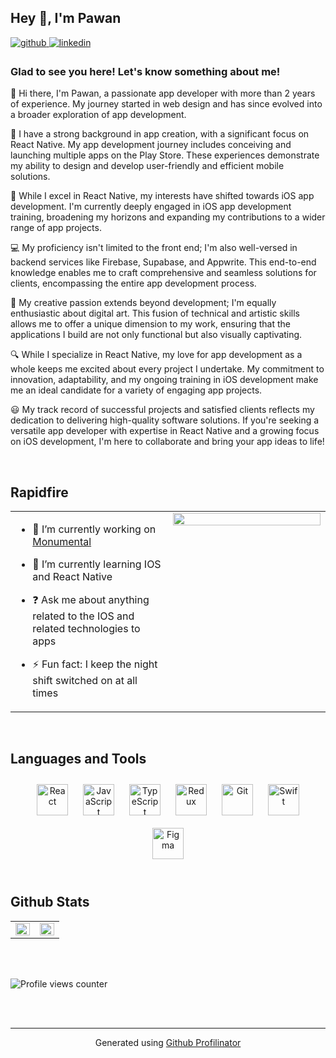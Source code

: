 ## Hey 👋, I'm Pawan  
  

<a href="https://github.com/bypawan" target="_blank">
<img src=https://img.shields.io/badge/github-%2324292e.svg?&style=for-the-badge&logo=github&logoColor=white alt=github style="margin-bottom: 5px;" />
</a>
<a href="https://in.linkedin.com/in/bypawan" target="_blank">
<img src=https://img.shields.io/badge/linkedin-%231E77B5.svg?&style=for-the-badge&logo=linkedin&logoColor=white alt=linkedin style="margin-bottom: 5px;" />
</a>  
  



### Glad to see you here! Let's know something about me!  
👋 Hi there, I'm Pawan, a passionate app developer with more than 2 years of experience. My journey started in web design and has since evolved into a broader exploration of app development.

📱 I have a strong background in app creation, with a significant focus on React Native. My app development journey includes conceiving and launching multiple apps on the Play Store. These experiences demonstrate my ability to design and develop user-friendly and efficient mobile solutions.

🚀 While I excel in React Native, my interests have shifted towards iOS app development. I'm currently deeply engaged in iOS app development training, broadening my horizons and expanding my contributions to a wider range of app projects.

💻 My proficiency isn't limited to the front end; I'm also well-versed in backend services like Firebase, Supabase, and Appwrite. This end-to-end knowledge enables me to craft comprehensive and seamless solutions for clients, encompassing the entire app development process.

🎨 My creative passion extends beyond development; I'm equally enthusiastic about digital art. This fusion of technical and artistic skills allows me to offer a unique dimension to my work, ensuring that the applications I build are not only functional but also visually captivating.

🔍 While I specialize in React Native, my love for app development as a whole keeps me excited about every project I undertake. My commitment to innovation, adaptability, and my ongoing training in iOS development make me an ideal candidate for a variety of engaging app projects.

😃 My track record of successful projects and satisfied clients reflects my dedication to delivering high-quality software solutions. If you're seeking a versatile app developer with expertise in React Native and a growing focus on iOS development, I'm here to collaborate and bring your app ideas to life!

<br/>  

## Rapidfire  
<table><tr><td valign="top" width="50%">

- 🔭 I’m currently working on [Monumental](https://github.com/bypawan/monumental)  
  

- 🌱 I’m currently learning IOS and React Native  
  

- ❓ Ask me about anything related to the IOS and related technologies to apps  
  

- ⚡ Fun fact: I keep the night shift switched on at all times   


</td><td valign="top" width="50%">

<div align="center">
<img src="https://cdn.dribbble.com/userupload/4160955/file/original-35a259c6d19396f4b3e8ce1ed95da5a0.jpg?compress=1&resize=752x" align="center" style="width: 100%" />
</div>  


</td></tr></table>  

<br/>  


## Languages and Tools  
<div align="center">  
<a href="https://reactjs.org/" target="_blank"><img style="margin: 10px" src="https://profilinator.rishav.dev/skills-assets/react-original-wordmark.svg" alt="React" height="50" /></a>  
<a href="https://www.javascript.com/" target="_blank"><img style="margin: 10px" src="https://profilinator.rishav.dev/skills-assets/javascript-original.svg" alt="JavaScript" height="50" /></a>  
<a href="https://www.typescriptlang.org/" target="_blank"><img style="margin: 10px" src="https://profilinator.rishav.dev/skills-assets/typescript-original.svg" alt="TypeScript" height="50" /></a>  
<a href="https://redux.js.org/" target="_blank"><img style="margin: 10px" src="https://profilinator.rishav.dev/skills-assets/redux-original.svg" alt="Redux" height="50" /></a>  
<a href="https://github.com/" target="_blank"><img style="margin: 10px" src="https://profilinator.rishav.dev/skills-assets/git-scm-icon.svg" alt="Git" height="50" /></a>  
<a href="https://developer.apple.com/swift/" target="_blank"><img style="margin: 10px" src="https://profilinator.rishav.dev/skills-assets/swift-original-wordmark.svg" alt="Swift" height="50" /></a>  
<a href="https://www.figma.com/" target="_blank"><img style="margin: 10px" src="https://profilinator.rishav.dev/skills-assets/figma-icon.svg" alt="Figma" height="50" /></a>
</div>  

<br/>  


## Github Stats  
<table><tr><td valign="top" width="50%">

<img src="https://github-readme-stats.vercel.app/api?username=bypawan&show_icons=true&count_private=true&hide_border=true" align="left" style="width: 100%" />

</td><td valign="top" width="50%">

<img src="https://github-readme-stats.vercel.app/api/top-langs/?username=bypawan&hide_border=true&layout=compact" align="left" style="width: 100%" />

</td></tr></table>  

<br/>  

  

<br/>  

![Profile views counter](https://komarev.com/ghpvc/?username=rishavanand&&style=flat-square)  
  

<br/>  


<br />

----
<div align="center">Generated using <a href="https://profilinator.rishav.dev/" target="_blank">Github Profilinator</a></div>
